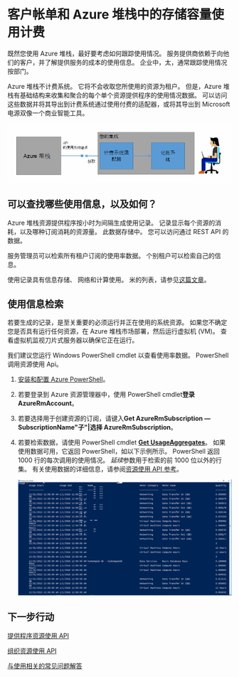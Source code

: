 <properties
    pageTitle="客户帐单和按容量使用计费 Azure 堆栈中的 |Microsoft Azure"
    description="了解如何从 Azure 堆栈中检索资源的使用情况。"
    services="azure-stack"
    documentationCenter=""
    authors="AlfredoPizzirani"
    manager="byronr"
    editor=""/>

<tags
    ms.service="azure-stack"
    ms.workload="na"
    ms.tgt_pltfrm="na"
    ms.devlang="na"
    ms.topic="article"
    ms.date="10/18/2016"
    ms.author="alfredop"/>

# <a name="customer-billing-and-chargeback-in-azure-stack"></a>客户帐单和 Azure 堆栈中的存储容量使用计费

既然您使用 Azure 堆栈，最好要考虑如何跟踪使用情况。 服务提供商依赖于向他们的客户，并了解提供服务的成本的使用信息。
企业中，太，通常跟踪使用情况按部门。

Azure 堆栈不计费系统。 它将不会收取您所使用的资源为租户。 但是，Azure 堆栈有基础结构来收集和聚合的每个单个资源提供程序的使用情况数据。 可以访问这些数据并将其导出到计费系统通过使用付费的适配器，或将其导出到 Microsoft 电源双像一个商业智能工具。

![概念模型的计费适配器连接到帐单的 Azure 堆栈的应用程序](media/azure-stack-billing-and-chargeback/image1.png)

## <a name="what-usage-information-can-i-find-and-how"></a>可以查找哪些使用信息，以及如何？

Azure 堆栈资源提供程序按小时为间隔生成使用记录。 记录显示每个资源的消耗，以及哪种订阅消耗的资源量。 此数据存储中。 您可以访问通过 REST API 的数据。

服务管理员可以检索所有租户订阅的使用率数据。 个别租户可以检索自己的信息。

使用记录具有信息存储、 网络和计算使用。 米的列表，请参见[这篇文章](azure-stack-usage-related-faq.md)。

## <a name="retrieve-usage-information"></a>使用信息检索

若要生成的记录，是至关重要的必须运行并正在使用的系统资源。 如果您不确定您是否具有运行任何资源，在 Azure 堆栈市场部署，然后运行虚拟机 (VM)。 查看虚拟机监视刀片式服务器以确保它正在运行。

我们建议您运行 Windows PowerShell cmdlet 以查看使用率数据。
PowerShell 调用资源使用 Api。

1.  [安装和配置 Azure PowerShell](https://azure.microsoft.com/en-us/documentation/articles/powershell-install-configure/)。

2.  若要登录到 Azure 资源管理器中，使用 PowerShell cmdlet**登录 AzureRmAccount**。

3.  若要选择用于创建资源的订阅，请键入**Get AzureRmSubscription — SubscriptionName"子"|选择 AzureRmSubscription**。

4.  若要检索数据，请使用 PowerShell cmdlet [**Get UsageAggregates**](https://msdn.microsoft.com/en-us/library/mt619285.aspx)。
    如果使用数据可用，它返回 PowerShell，如以下示例所示。 PowerShell 返回 1000 行的每次调用的使用情况。
    *延续*参数用于检索的前 1000 位以外的行集。 有关使用数据的详细信息，请参阅[资源使用 API 参考](azure-stack-provider-resource-api.md)。

    ![](media/azure-stack-billing-and-chargeback/image2.png)

## <a name="next-steps"></a>下一步行动

[提供程序资源使用 API](azure-stack-provider-resource-api.md)

[组织资源使用 API](azure-stack-tenant-resource-usage-api.md)

[与使用相关的常见问题解答](azure-stack-usage-related-faq.md)
